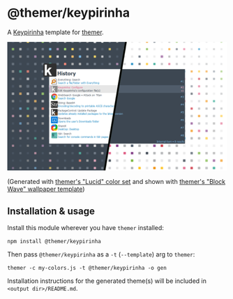 # @themer/keypirinha

A [Keypirinha](https://keypirinha.com/) template for [themer](https://github.com/mjswensen/themer).

![themer Keypirinha preview](assets/themer-keypirinha-preview.png)

(Generated with [themer's "Lucid" color set](https://github.com/mjswensen/themer/tree/main/cli/packages/colors-lucid) and shown with [themer's "Block Wave" wallpaper template](https://github.com/mjswensen/themer/tree/main/cli/packages/wallpaper-block-wave))

## Installation & usage

Install this module wherever you have `themer` installed:

    npm install @themer/keypirinha

Then pass `@themer/keypirinha` as a `-t` (`--template`) arg to `themer`:

    themer -c my-colors.js -t @themer/keypirinha -o gen

Installation instructions for the generated theme(s) will be included in `<output dir>/README.md`.
